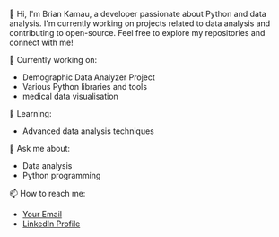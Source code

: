 👋 Hi, I'm Brian Kamau, a developer passionate about Python and data analysis. I'm currently working on projects related to data analysis and contributing to open-source. Feel free to explore my repositories and connect with me!

🔭 Currently working on:
- Demographic Data Analyzer Project
- Various Python libraries and tools
- medical data visualisation

🌱 Learning:
- Advanced data analysis techniques


💬 Ask me about:
- Data analysis
- Python programming


📫 How to reach me:
- [Your Email](bryokay18@gmail.com)
- [LinkedIn Profile](https://www.linkedin.com)


<!---
bryoh21/bryoh21 is a ✨ special ✨ repository because its `README.md` (this file) appears on your GitHub profile.
You can click the Preview link to take a look at your changes.
--->
